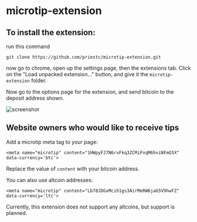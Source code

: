 # microtip-extension

## To install the extension:

run this command

    git clone https://github.com/priestc/microtip-extension.git

now go to chrome, open up the settings page, then the extensions tab. Click on the
"Load unpacked extension..." button, and give it the `microtip-extension` folder.

Now go to the options page for the extension, and send bitcoin to the deposit address
shown.

![screenshot](http://i.imgur.com/OmclWHr.png)


## Website owners who would like to receive tips

Add a microtip meta tag to your page:

    <meta name="microtip" content="1HWpyFJ7N6rvFkq3ZCMiFnqM6hviNFmG5X" data-currency='btc'>

Replace the value of `content` with your bitcoin address.

You can also use altcoin addresses:

    <meta name="microtip" content="Lb78JDGxMcih1gs3AirMeRW6jaG5V9hwFZ" data-currency='ltc'>

Currently, this extension does not support any altcoins, but support is planned.
